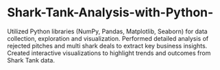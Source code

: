 # Shark-Tank-Analysis-with-Python-
Utilized Python libraries (NumPy, Pandas, Matplotlib, Seaborn) for data collection,  exploration and visualization.   Performed detailed analysis of rejected pitches and multi shark deals to extract key  business insights.   Created interactive visualizations to highlight trends and outcomes from Shark Tank  data. 
